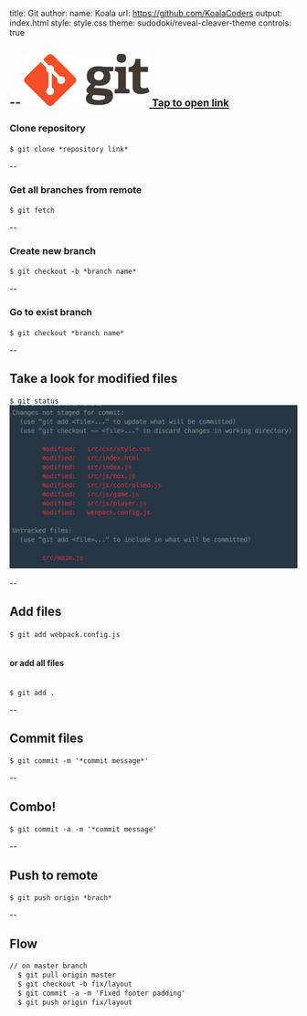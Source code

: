 title: Git
author:
  name: Koala
  url: https://github.com/KoalaCoders
output: index.html
style: style.css
theme: sudodoki/reveal-cleaver-theme
controls: true


--
<a class="gitLink image" href="https://git-scm.com/book/en/v2/Getting-Started-Installing-Git">
  <img class="gitImage image" src="./git.png">
  <small>Tap to open link</small>
</a>
--

### Clone repository
`$ git clone *repository link*`


--

### Get all branches from remote
`$ git fetch`

--

### Create new branch

`$ git checkout -b *branch name*`

--
### Go to exist branch

`$ git checkout *branch name*`

--

## Take a look for modified files

`$ git status`
<img class="image" src="./status.png">

--
## Add files
`$ git add webpack.config.js`
<br>
<br>
<br>
**or add all files**
<br>
<br>
<br>
`$ git add .`

--

## Commit files
`$ git commit -m '*commit message*'`

--
## Combo!
`$ git commit -a -m '*commit message'`

--
## Push to remote

`$ git push origin *brach*`

--
## Flow
```
// on master branch
  $ git pull origin master
  $ git checkout -b fix/layout
  $ git commit -a -m 'Fixed footer padding'
  $ git push origin fix/layout
```
